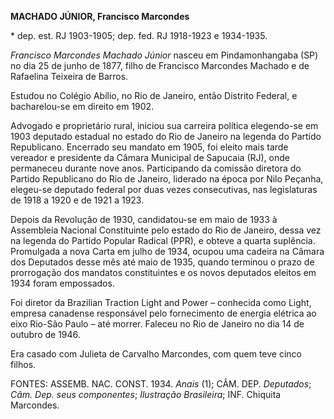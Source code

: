 **MACHADO JÚNIOR, Francisco Marcondes**

\* dep. est. RJ 1903-1905; dep. fed. RJ 1918-1923 e 1934-1935.

*Francisco Marcondes Machado Júnior* nasceu em Pindamonhangaba (SP) no
dia 25 de junho de 1877, filho de Francisco Marcondes Machado e de
Rafaelina Teixeira de Barros.

Estudou no Colégio Abílio, no Rio de Janeiro, então Distrito Federal, e
bacharelou-se em direito em 1902.

Advogado e proprietário rural, iniciou sua carreira política elegendo-se
em 1903 deputado estadual no estado do Rio de Janeiro na legenda do
Partido Republicano. Encerrado seu mandato em 1905, foi eleito mais
tarde vereador e presidente da Câmara Municipal de Sapucaia (RJ), onde
permaneceu durante nove anos. Participando da comissão diretora do
Partido Republicano do Rio de Janeiro, liderado na época por Nilo
Peçanha, elegeu-se deputado federal por duas vezes consecutivas, nas
legislaturas de 1918 a 1920 e de 1921 a 1923.

Depois da Revolução de 1930, candidatou-se em maio de 1933 à Assembleia
Nacional Constituinte pelo estado do Rio de Janeiro, dessa vez na
legenda do Partido Popular Radical (PPR), e obteve a quarta suplência.
Promulgada a nova Carta em julho de 1934, ocupou uma cadeira na Câmara
dos Deputados desse mês até maio de 1935, quando terminou o prazo de
prorrogação dos mandatos constituintes e os novos deputados eleitos em
1934 foram empossados.

Foi diretor da Brazilian Traction Light and Power – conhecida como
Light, empresa canadense responsável pelo fornecimento de energia
elétrica ao eixo Rio-São Paulo – até morrer. Faleceu no Rio de Janeiro
no dia 14 de outubro de 1946.

Era casado com Julieta de Carvalho Marcondes, com quem teve cinco
filhos.

FONTES: ASSEMB. NAC. CONST. 1934. *Anais* (1); CÂM. DEP. *Deputados*;
*Câm. Dep.* *seus componentes*; *Ilustração Brasileira*; INF. Chiquita
Marcondes.
